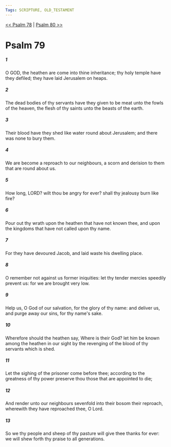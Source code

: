 ```yaml
---
Tags: SCRIPTURE, OLD_TESTAMENT
---
```


[<< Psalm 78](OLD_TESTAMENT/19_Psalms/Psalm_78.md) | [Psalm 80 >>](OLD_TESTAMENT/19_Psalms/Psalm_80.md)

# Psalm 79

##### 1

O GOD, the heathen are come into thine inheritance; thy holy temple have they defiled; they have laid Jerusalem on heaps.

##### 2

The dead bodies of thy servants have they given to be meat unto the fowls of the heaven, the flesh of thy saints unto the beasts of the earth.

##### 3

Their blood have they shed like water round about Jerusalem; and there was none to bury them.

##### 4

We are become a reproach to our neighbours, a scorn and derision to them that are round about us.

##### 5

How long, LORD? wilt thou be angry for ever? shall thy jealousy burn like fire?

##### 6

Pour out thy wrath upon the heathen that have not known thee, and upon the kingdoms that have not called upon thy name.

##### 7

For they have devoured Jacob, and laid waste his dwelling place.

##### 8

O remember not against us former iniquities: let thy tender mercies speedily prevent us: for we are brought very low.

##### 9

Help us, O God of our salvation, for the glory of thy name: and deliver us, and purge away our sins, for thy name's sake.

##### 10

Wherefore should the heathen say, Where is their God? let him be known among the heathen in our sight by the revenging of the blood of thy servants which is shed.

##### 11

Let the sighing of the prisoner come before thee; according to the greatness of thy power preserve thou those that are appointed to die;

##### 12

And render unto our neighbours sevenfold into their bosom their reproach, wherewith they have reproached thee, O Lord.

##### 13

So we thy people and sheep of thy pasture will give thee thanks for ever: we will shew forth thy praise to all generations.
